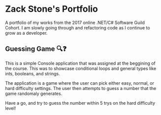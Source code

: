 # Zack Stone's Portfolio
A portfolio of my works from the 2017 online .NET/C# Software Guild Cohort. 
I am slowly going through and refactoring code as I continue to grow as a developer. 

## Guessing Game :mag::question:
This is a simple Console application that was assigned at the beggining of the course. 
This was to showcase conditional loops and general types like ints, booleans, and strings. 

The application is a game where the user can pick either easy, normal, or hard difficulty settings. The user then attempts to guess a number that the game randomaly generates. 

Have a go, and try to guess the number within 5 trys on the hard difficulty level! 
